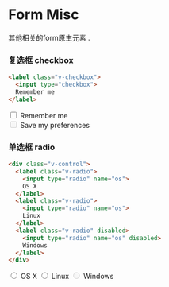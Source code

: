 # Form Misc

其他相关的form原生元素 .

### 复选框 checkbox

```html
<label class="v-checkbox">
  <input type="checkbox">
  Remember me
</label>
```

<div class="demo-box has-pad-sm">
  <div class="v-field">
    <label class="v-checkbox">
      <input type="checkbox">
      Remember me
    </label>
  </div>
  <div class="v-field">
    <label class="v-checkbox" disabled>
      <input type="checkbox" disabled>
      Save my preferences
    </label>
  </div>
</div>

### 单选框 radio

```html
<div class="v-control">
  <label class="v-radio">
    <input type="radio" name="os">
    OS X
  </label>
  <label class="v-radio">
    <input type="radio" name="os">
    Linux
  </label>
  <label class="v-radio" disabled>
    <input type="radio" name="os" disabled>
    Windows
  </label>
</div>
```

<div class="demo-box has-pad-sm">
  <div class="v-control">
    <label class="v-radio">
      <input type="radio" name="os">
      OS X
    </label>
    <label class="v-radio">
      <input type="radio" name="os">
      Linux
    </label>
    <label class="v-radio" disabled>
      <input type="radio" name="os" disabled>
      Windows
    </label>
  </div>
</div>